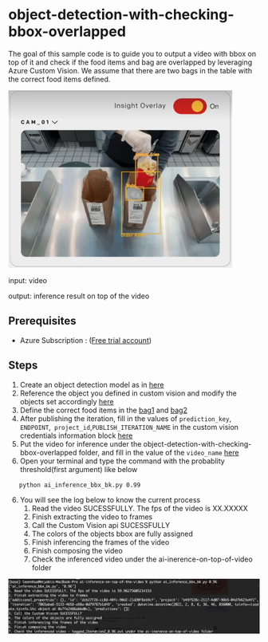 # object-detection-with-checking-bbox-overlapped
The goal of this sample code is to guide you to output a video with bbox on top of it and check if the food items and bag are overlapped by leveraging Azure Custom Vision. We assume that there are two bags in the table with the correct food items defined. 

![mcd](docs/images/mcd.png)

input: video

output: inference result on top of the video

## Prerequisites
- Azure Subscription : ([Free trial account](https://azure.microsoft.com/en-us/free/))

## Steps
1. Create an object detection model as in [here](https://docs.microsoft.com/en-us/azure/cognitive-services/custom-vision-service/get-started-build-detector)
2. Reference the object you defined in custom vision and modify the objects set accordingly [here](https://github.com/leannhuang/object-detection-with-checking-bbox-overlapped/blob/main/check_bbox_overlapped.py#L27) 
3. Define the correct food items in the [bag1](https://github.com/leannhuang/object-detection-with-checking-bbox-overlapped/blob/main/check_bbox_overlapped.py#L17) and [bag2](https://github.com/leannhuang/object-detection-with-checking-bbox-overlapped/blob/main/check_bbox_overlapped.py#L18)
4. After publishing the iteration, fill in the values of `prediction_key`, `ENDPOINT`,` project_id`,`PUBLISH_ITERATION_NAME` in the custom vision credentials information block [here](https://github.com/leannhuang/object-detection-with-checking-bbox-overlapped/blob/main/check_bbox_overlapped.py#L39)
5. Put the video for inference under the object-detection-with-checking-bbox-overlapped folder, and fill in the value of the  `video_name` [here](https://github.com/leannhuang/object-detection-with-checking-bbox-overlapped/blob/main/check_bbox_overlapped.py#L48)
6. Open your terminal and type the command with the probablity threshold(first argument) like below 
```
   python ai_inference_bbx_bk.py 0.99
```
6. You will see the log below to know the current process
   1. Read the video SUCESSFULLY. The fps of the video is XX.XXXXX
   2. Finish extracting the video to frames 
   3. Call the Custom Vision api SUCESSFULLY
   4. The colors of the objects bbox are fully assigned
   5. Finish inferencing the frames of the video
   6. Finish composing the video
   7. Check the inferenced video under the ai-inerence-on-top-of-video folder

![commands arguments](docs/images/commands_argument.png)